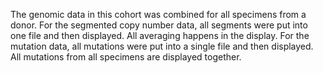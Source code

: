 The genomic data in this cohort was combined for all specimens from a donor. For the segmented copy number data, all segments were put into one file and then displayed. All averaging happens in the display. For the mutation data, all mutations were put into a single file and then displayed. All mutations from all specimens are displayed together.
